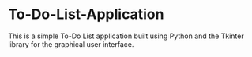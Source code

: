 # To-Do-List-Application
This is a simple To-Do List application built using Python and the Tkinter library for the graphical user interface.
